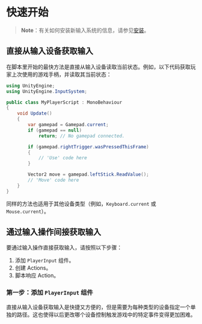 # 快速开始

> **Note**：有关如何安装新输入系统的信息，请参见[安装](/unity/Input%20System%20中文文档/指引/安装.html)。

## 直接从输入设备获取输入

在脚本里开始的最快方法是直接从输入设备读取当前状态。例如，以下代码获取玩家上次使用的游戏手柄，并读取其当前状态：

```c#
using UnityEngine;
using UnityEngine.InputSystem;

public class MyPlayerScript : MonoBehaviour
{
    void Update()
    {
        var gamepad = Gamepad.current;
        if (gamepad == null)
            return; // No gamepad connected.

        if (gamepad.rightTrigger.wasPressedThisFrame)
        {
            // 'Use' code here
        }

        Vector2 move = gamepad.leftStick.ReadValue();
        // 'Move' code here
    }
}
```

同样的方法也适用于其他设备类型（例如，`Keyboard.current` 或 `Mouse.current`）。

## 通过输入操作间接获取输入

要通过输入操作直接获取输入，请按照以下步骤：

1. 添加 `PlayerInput` 组件。
2. 创建 Actions。
3. 脚本响应 Action。

### 第一步：添加 `PlayerInput` 组件

直接从输入设备获取输入是快捷又方便的，但是需要为每种类型的设备指定一个单独的路径。这也使得以后更改哪个设备控制触发游戏中的特定事件变得更加困难。